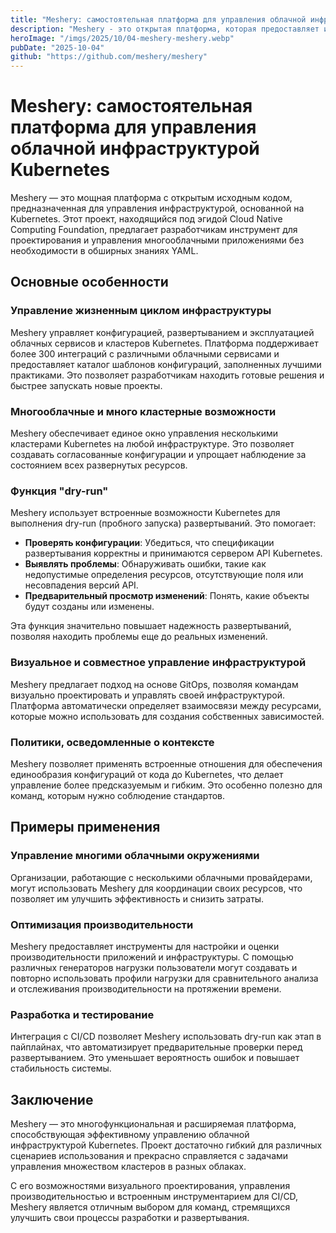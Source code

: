 ```yaml
---
title: "Meshery: самостоятельная платформа для управления облачной инфраструктурой Kubernetes"
description: "Meshery - это открытая платформа, которая предоставляет инструменты для проектирования и управления многими кластерами Kubernetes, обеспечивая интеграцию с более чем 300 облачными решениями."
heroImage: "/imgs/2025/10/04-meshery-meshery.webp"
pubDate: "2025-10-04"
github: "https://github.com/meshery/meshery"
---
```


# Meshery: самостоятельная платформа для управления облачной инфраструктурой Kubernetes

Meshery — это мощная платформа с открытым исходным кодом, предназначенная для управления инфраструктурой, основанной на Kubernetes. Этот проект, находящийся под эгидой Cloud Native Computing Foundation, предлагает разработчикам инструмент для проектирования и управления многооблачными приложениями без необходимости в обширных знаниях YAML.

## Основные особенности

### Управление жизненным циклом инфраструктуры

Meshery управляет конфигурацией, развертыванием и эксплуатацией облачных сервисов и кластеров Kubernetes. Платформа поддерживает более 300 интеграций с различными облачными сервисами и предоставляет каталог шаблонов конфигураций, заполненных лучшими практиками. Это позволяет разработчикам находить готовые решения и быстрее запускать новые проекты.

### Многооблачные и много кластерные возможности

Meshery обеспечивает единое окно управления несколькими кластерами Kubernetes на любой инфраструктуре. Это позволяет создавать согласованные конфигурации и упрощает наблюдение за состоянием всех развернутых ресурсов.

### Функция "dry-run"

Meshery использует встроенные возможности Kubernetes для выполнения dry-run (пробного запуска) развертываний. Это помогает:

- **Проверять конфигурации**: Убедиться, что спецификации развертывания корректны и принимаются сервером API Kubernetes.
- **Выявлять проблемы**: Обнаруживать ошибки, такие как недопустимые определения ресурсов, отсутствующие поля или несовпадения версий API.
- **Предварительный просмотр изменений**: Понять, какие объекты будут созданы или изменены.

Эта функция значительно повышает надежность развертываний, позволяя находить проблемы еще до реальных изменений.

### Визуальное и совместное управление инфраструктурой

Meshery предлагает подход на основе GitOps, позволяя командам визуально проектировать и управлять своей инфраструктурой. Платформа автоматически определяет взаимосвязи между ресурсами, которые можно использовать для создания собственных зависимостей.

### Политики, осведомленные о контексте

Meshery позволяет применять встроенные отношения для обеспечения единообразия конфигураций от кода до Kubernetes, что делает управление более предсказуемым и гибким. Это особенно полезно для команд, которым нужно соблюдение стандартов.

## Примеры применения

### Управление многими облачными окружениями

Организации, работающие с несколькими облачными провайдерами, могут использовать Meshery для координации своих ресурсов, что позволяет им улучшить эффективность и снизить затраты. 

### Оптимизация производительности

Meshery предоставляет инструменты для настройки и оценки производительности приложений и инфраструктуры. С помощью различных генераторов нагрузки пользователи могут создавать и повторно использовать профили нагрузки для сравнительного анализа и отслеживания производительности на протяжении времени.

### Разработка и тестирование

Интеграция с CI/CD позволяет Meshery использовать dry-run как этап в пайплайнах, что автоматизирует предварительные проверки перед развертыванием. Это уменьшает вероятность ошибок и повышает стабильность системы.

## Заключение

Meshery — это многофункциональная и расширяемая платформа, способствующая эффективному управлению облачной инфраструктурой Kubernetes. Проект достаточно гибкий для различных сценариев использования и прекрасно справляется с задачами управления множеством кластеров в разных облаках.

С его возможностями визуального проектирования, управления производительностью и встроенным инструментарием для CI/CD, Meshery является отличным выбором для команд, стремящихся улучшить свои процессы разработки и развертывания.
